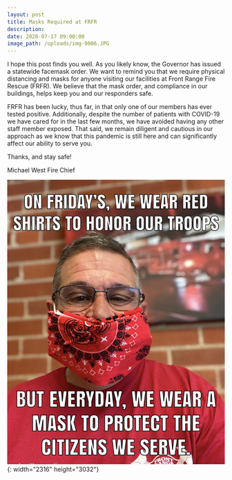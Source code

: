 ```yaml
---
layout: post
title: Masks Required at FRFR
description:
date: 2020-07-17 09:00:00
image_path: /uploads/img-9006.JPG
---
```


I hope this post finds you well. As you likely know, the Governor has issued a statewide facemask order. We want to remind you that we require physical distancing and masks for anyone visiting our facilities at Front Range Fire Rescue (FRFR). We believe that the mask order, and compliance in our buildings, helps keep you and our responders safe.

FRFR has been lucky, thus far, in that only one of our members has ever tested positive. Additionally, despite the number of patients with COVID-19 we have cared for in the last few months, we have avoided having any other staff member exposed. That said, we remain diligent and cautious in our approach as we know that this pandemic is still here and can significantly affect our ability to serve you.

Thanks, and stay safe\!

Michael West Fire Chief

![](/uploads/img-9006.JPG){: width="2316" height="3032"}
